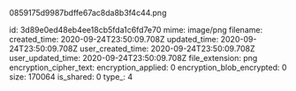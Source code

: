 0859175d9987bdffe67ac8da8b3f4c44.png

id: 3d89e0ed48eb4ee18cb5fda1c6fd7e70
mime: image/png
filename: 
created_time: 2020-09-24T23:50:09.708Z
updated_time: 2020-09-24T23:50:09.708Z
user_created_time: 2020-09-24T23:50:09.708Z
user_updated_time: 2020-09-24T23:50:09.708Z
file_extension: png
encryption_cipher_text: 
encryption_applied: 0
encryption_blob_encrypted: 0
size: 170064
is_shared: 0
type_: 4